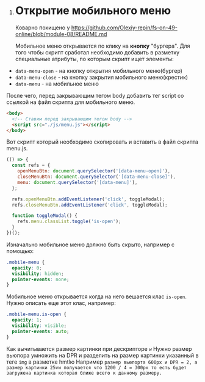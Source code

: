 1. # Открытие мобильного меню

   Коварно похищено у https://github.com/Olexiy-repin/fs-on-49-online/blob/module-08/README.md

   Мобильное меню открывается по клику на **кнопку** "бургера". Для того чтобы скрипт сработал
   необходимо добавить в разметку специальные атрибуты, по которым скрипт ищет элементы:

- `data-menu-open` - на кнопку открытия мобильного меню(бургер)
- `data-menu-close` - на кнопку закрытия мобильного меню(крестик)
- `data-menu` - на мобильное меню

После чего, перед закрывающим тегом body добавить тег script со ссылкой на файл скрипта для
мобильного меню.

```html
<body>
  <!-- Ставим перед закрывающим тегом body -->
  <script src="./js/menu.js"></script>
</body>
```

Вот скрипт который необходимо скопировать и вставить в файл скрипта menu.js.

```js
(() => {
  const refs = {
    openMenuBtn: document.querySelector('[data-menu-open]'),
    closeMenuBtn: document.querySelector('[data-menu-close]'),
    menu: document.querySelector('[data-menu]'),
  };

  refs.openMenuBtn.addEventListener('click', toggleModal);
  refs.closeMenuBtn.addEventListener('click', toggleModal);

  function toggleModal() {
    refs.menu.classList.toggle('is-open');
  }
})();
```

Изначально мобильное меню должно быть скрыто, например с помощью:

```css
.mobile-menu {
  opacity: 0;
  visibility: hidden;
  pointer-events: none;
}
```

Мобильное меню открывается когда на него вешается клас `is-open`. Нужно описать еще этот клас,
например:

```css
.mobile-menu.is-open {
  opacity: 1;
  visibility: visible;
  pointer-events: auto;
}
```
 
Как вычитывается размер картинки при дескрипторе ```w```
Нужно размер вьюпора умножить на DPR  и разделить на размер картинки указанный в теге ```img``` в разметке hmtlю 
Например ```размер вьюпорта 600px и DPR = 2, а размер картинки 25vw получается что 1200 / 4 = 300px то есть будет загружена картинка которая ближе всего к данному размеру.```
